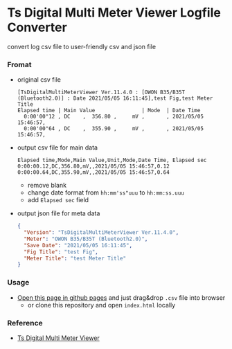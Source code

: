 # Ts Digital Multi Meter Viewer Logfile Converter

convert log csv file to user-friendly csv and json file

### Fromat 

* original csv file
    ```csv
    [TsDigitalMultiMeterViewer Ver.11.4.0 : [OWON B35/B35T (Bluetooth2.0)] : Date 2021/05/05 16:11:45],test Fig,test Meter Title
    Elapsed time | Main Value               | Mode  | Date Time
      0:00'00"12 , DC    ,  356.80 ,     mV ,       , 2021/05/05 15:46:57,
      0:00'00"64 , DC    ,  355.90 ,     mV ,       , 2021/05/05 15:46:57,
    ```

* output csv file for main data
    ```csv
    Elapsed time,Mode,Main Value,Unit,Mode,Date Time, Elapsed sec
    0:00:00.12,DC,356.80,mV,,2021/05/05 15:46:57,0.12
    0:00:00.64,DC,355.90,mV,,2021/05/05 15:46:57,0.64
    ```
  * remove blank
  * change date format from `hh:mm'ss"uuu` to `hh:mm:ss.uuu`
  * add `Elapsed sec` field


* output json file for meta data
    ```json
    {
      "Version": "TsDigitalMultiMeterViewer Ver.11.4.0",
      "Meter": "OWON B35/B35T (Bluetooth2.0)",
      "Save Date": "2021/05/05 16:11:45",
      "Fig Title": "test Fig",
      "Meter Title": "test Meter Title"
    }
    ```

### Usage

* [Open this page in github pages]() and just drag&drop `.csv` file into browser
  * or clone this repository and open `index.html` locally

### Reference

* [Ts Digital Multi Meter Viewer](http://www.ts-software-jp.net/products/tsdmmview.html)